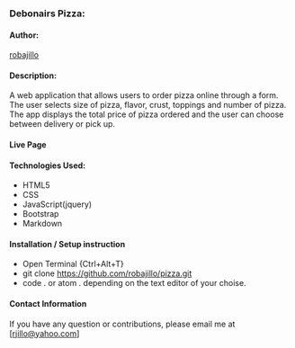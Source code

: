 ### Debonairs Pizza:
#### Author:
[robajillo](github.com/robajillo)
#### Description:
A web application that allows users to order pizza online through a form. The user selects size of pizza, flavor, crust, toppings and number of pizza. The app displays the total price of pizza ordered and the user can choose between delivery or pick up.
#### Live Page 
#### Technologies Used:
* HTML5
* CSS
* JavaScript(jquery)
* Bootstrap
* Markdown
#### Installation / Setup instruction
* Open Terminal {Ctrl+Alt+T}
* git clone https://github.com/robajillo/pizza.git
* code . or atom . depending on the text editor of your choise.
#### Contact Information
If you have any question or contributions, please email me at [rjillo@yahoo.com]